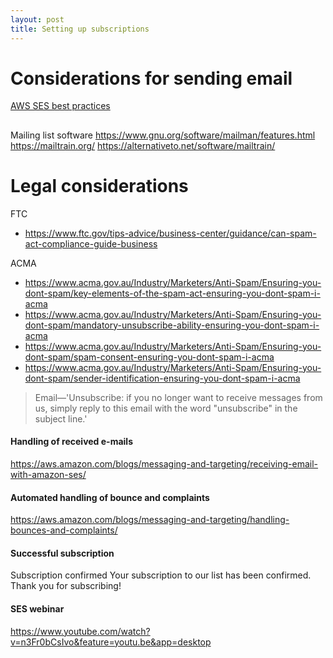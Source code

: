 ```yaml
---
layout: post
title: Setting up subscriptions
---
```



# Considerations for sending email
[AWS SES best practices](https://aws.amazon.com/blogs/messaging-and-targeting/amazon-ses-best-practices-top-5-best-practices-for-list-management/)


##
Mailing list software
https://www.gnu.org/software/mailman/features.html
https://mailtrain.org/
https://alternativeto.net/software/mailtrain/

# Legal considerations
FTC
- https://www.ftc.gov/tips-advice/business-center/guidance/can-spam-act-compliance-guide-business

ACMA
- https://www.acma.gov.au/Industry/Marketers/Anti-Spam/Ensuring-you-dont-spam/key-elements-of-the-spam-act-ensuring-you-dont-spam-i-acma
- https://www.acma.gov.au/Industry/Marketers/Anti-Spam/Ensuring-you-dont-spam/mandatory-unsubscribe-ability-ensuring-you-dont-spam-i-acma
- https://www.acma.gov.au/Industry/Marketers/Anti-Spam/Ensuring-you-dont-spam/spam-consent-ensuring-you-dont-spam-i-acma
- https://www.acma.gov.au/Industry/Marketers/Anti-Spam/Ensuring-you-dont-spam/sender-identification-ensuring-you-dont-spam-i-acma

> Email—'Unsubscribe: if you no longer want to receive messages from us, simply reply to this email with the word "unsubscribe" in the subject line.'


#### Handling of received e-mails
https://aws.amazon.com/blogs/messaging-and-targeting/receiving-email-with-amazon-ses/


#### Automated handling of bounce and complaints
https://aws.amazon.com/blogs/messaging-and-targeting/handling-bounces-and-complaints/



#### Successful subscription
Subscription confirmed
Your subscription to our list has been confirmed.
Thank you for subscribing!



#### SES webinar
https://www.youtube.com/watch?v=n3Fr0bCsIvo&feature=youtu.be&app=desktop
